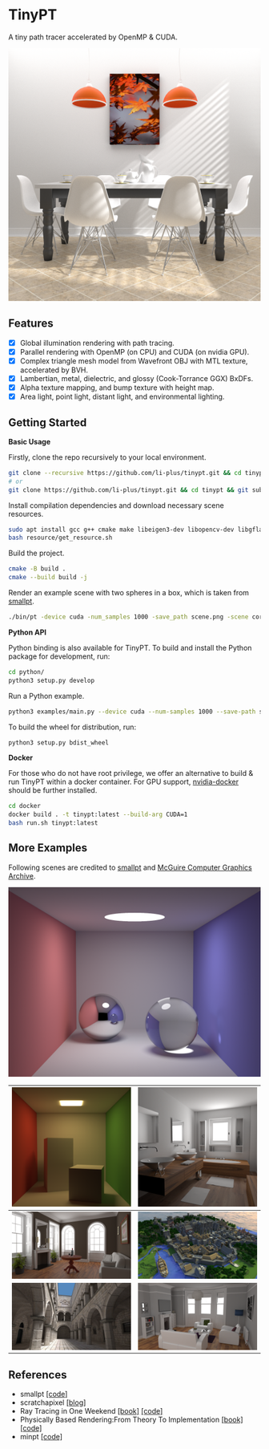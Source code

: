 # TinyPT

A tiny path tracer accelerated by OpenMP & CUDA.

![breakfast_room](docs/fig/breakfast_room.png)

## Features

* [x] Global illumination rendering with path tracing.
* [x] Parallel rendering with OpenMP (on CPU) and CUDA (on nvidia GPU).
* [x] Complex triangle mesh model from Wavefront OBJ with MTL texture, accelerated by BVH.
* [x] Lambertian, metal, dielectric, and glossy (Cook-Torrance GGX) BxDFs.
* [x] Alpha texture mapping, and bump texture with height map.
* [x] Area light, point light, distant light, and environmental lighting.

## Getting Started

**Basic Usage**

Firstly, clone the repo recursively to your local environment.

```sh
git clone --recursive https://github.com/li-plus/tinypt.git && cd tinypt
# or
git clone https://github.com/li-plus/tinypt.git && cd tinypt && git submodule update --init
```

Install compilation dependencies and download necessary scene resources.

```sh
sudo apt install gcc g++ cmake make libeigen3-dev libopencv-dev libgflags-dev libgoogle-glog-dev python3-dev python3-pip
bash resource/get_resource.sh
```

Build the project.

```sh
cmake -B build .
cmake --build build -j
```

Render an example scene with two spheres in a box, which is taken from [smallpt](https://www.kevinbeason.com/smallpt/).

```sh
./bin/pt -device cuda -num_samples 1000 -save_path scene.png -scene cornell_sphere
```

**Python API**

Python binding is also available for TinyPT. To build and install the Python package for development, run:

```sh
cd python/
python3 setup.py develop
```

Run a Python example.

```sh
python3 examples/main.py --device cuda --num-samples 1000 --save-path scene.png --scene cornell_sphere
```

To build the wheel for distribution, run:

```sh
python3 setup.py bdist_wheel
```

**Docker**

For those who do not have root privilege, we offer an alternative to build & run TinyPT within a docker container. For GPU support, [nvidia-docker](https://github.com/NVIDIA/nvidia-docker) should be further installed.

```sh
cd docker
docker build . -t tinypt:latest --build-arg CUDA=1
bash run.sh tinypt:latest
```

## More Examples

Following scenes are credited to [smallpt](https://www.kevinbeason.com/smallpt/) and [McGuire Computer Graphics Archive](https://casual-effects.com/data/).

![cornell_sphere](docs/fig/cornell_sphere.png)

| ![cornell_box](docs/fig/cornell_box.png)         | ![salle_de_bain](docs/fig/salle_de_bain.png) |
| ------------------------------------------------ | -------------------------------------------- |
| ![fireplace_room](docs/fig/fireplace_room.png)   | ![rungholt](docs/fig/rungholt.png)           |
| ![dabrovic_sponza](docs/fig/dabrovic_sponza.png) | ![living_room](docs/fig/living_room.png)     |

## References

+ smallpt [[code]](https://www.kevinbeason.com/smallpt/)
+ scratchapixel [[blog]](https://www.scratchapixel.com/index.php)
+ Ray Tracing in One Weekend [[book]](https://raytracing.github.io/) [[code]](https://github.com/RayTracing/raytracing.github.io)
+ Physically Based Rendering:From Theory To Implementation [[book]](https://www.pbr-book.org/) [[code]](https://github.com/mmp/pbrt-v3)
+ minpt [[code]](https://github.com/hi2p-perim/minpt)

